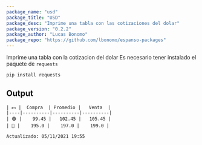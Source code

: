 ```yaml
---
package_name: "usd"
package_title: "USD"
package_desc: "Imprime una tabla con las cotizaciones del dolar"
package_version: "0.2.2"
package_author: "Lucas Bonomo"
package_repo: "https://github.com/lbonomo/espanso-packages"
---
```

Imprime una tabla con la cotizacion del dolar
Es necesario tener instalado el paquete de `requests` 

`pip install requests`

## Output
```
| 💵 |  Compra  | Promedio |   Venta  |
|----|----------|----------|----------|
| 🟢 |    99.45 |   102.45 |   105.45 |
| 🔵 |    195.0 |    197.0 |    199.0 |

Actualizado: 05/11/2021 19:55
```